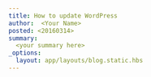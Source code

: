 ```yaml
---
title: How to update WordPress
author:  <Your Name>
posted: <20160314>
summary:
  <your summary here>
_options:
  layout: app/layouts/blog.static.hbs
---
```


